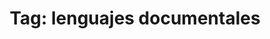 ---
layout: tagpage
group_type: tag
title: "Tag: lenguajes documentales"
tag: lenguajes-documentales
---